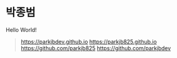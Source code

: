 # 박종범

Hello World!

> https://parkjbdev.github.io
> https://parkjb825.github.io
> https://github.com/parkjb825
> https://github.com/parkjbdev
